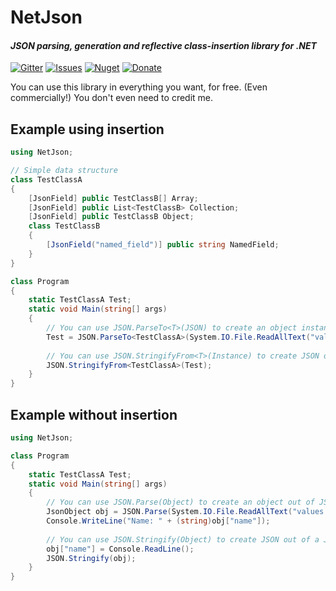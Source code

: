 # NetJson
#### *JSON parsing, generation and reflective class-insertion library for .NET*

[![Gitter](https://img.shields.io/gitter/room/jonasfx/NetJson.svg)](https://gitter.im/JonasFX_NetJson/)
[![Issues](https://img.shields.io/github/issues/jonasfx21/NetJson.svg)](https://github.com/jonasfx21/NetJson/issues)
[![Nuget](https://img.shields.io/nuget/v/JonasFX.NetJson.svg)](https://www.nuget.org/packages/JonasFX.NetJson/)
[![Donate](https://www.paypalobjects.com/en_US/DK/i/btn/btn_donateCC_LG.gif)](https://www.paypal.com/cgi-bin/webscr?cmd=_s-xclick&hosted_button_id=ENF6YH2W5WND4&source=url)

You can use this library in everything you want, for free. (Even commercially!)
You don't even need to credit me.

## Example using insertion
```c#
using NetJson;

// Simple data structure
class TestClassA
{
    [JsonField] public TestClassB[] Array;
    [JsonField] public List<TestClassB> Collection;
    [JsonField] public TestClassB Object;
    class TestClassB
    {
        [JsonField("named_field")] public string NamedField;
    }
}

class Program
{
    static TestClassA Test;
    static void Main(string[] args)
    {
        // You can use JSON.ParseTo<T>(JSON) to create an object instance out of JSON.
        Test = JSON.ParseTo<TestClassA>(System.IO.File.ReadAllText("values.json"));
        
        // You can use JSON.StringifyFrom<T>(Instance) to create JSON out of an object instance.
        JSON.StringifyFrom<TestClassA>(Test);
    }
}
```

## Example without insertion
```c#
using NetJson;

class Program
{
    static TestClassA Test;
    static void Main(string[] args)
    {
        // You can use JSON.Parse(Object) to create an object out of JSON. (Possible: JsonObject, JsonArray, ...)
        JsonObject obj = JSON.Parse(System.IO.File.ReadAllText("values.json"));
        Console.WriteLine("Name: " + (string)obj["name"]);
        
        // You can use JSON.Stringify(Object) to create JSON out of a JSON-compatible type.
        obj["name"] = Console.ReadLine();
        JSON.Stringify(obj);
    }
}
```
